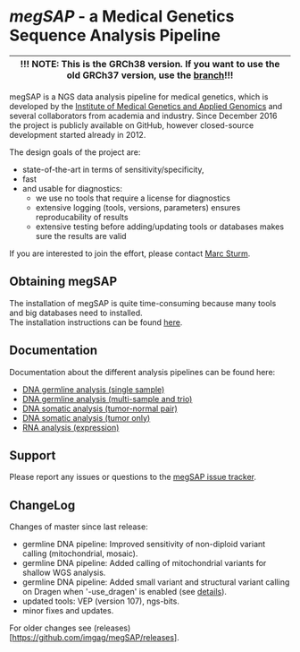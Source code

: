 # *megSAP* - a Medical Genetics Sequence Analysis Pipeline

| !!! NOTE: This is the GRCh38 version. If you want to use the old GRCh37 version, use the [branch](https://github.com/imgag/megSAP/tree/GRCh37)!!! |
| --- |

megSAP is a NGS data analysis pipeline for medical genetics, which is developed by the [Institute of Medical Genetics and Applied Genomics](http://www.uni-tuebingen.de/Klinische_Genetik/start.html) and several collaborators from academia and industry. Since December 2016 the project is publicly available on GitHub, however closed-source development started already in 2012.  

The design goals of the project are:

 * state-of-the-art in terms of sensitivity/specificity,
 * fast
 * and usable for diagnostics:
 	* we use no tools that require a license for diagnostics
    * extensive logging (tools, versions, parameters) ensures reproducability of results
	* extensive testing before adding/updating tools or databases makes sure the results are valid

If you are interested to join the effort, please contact [Marc Sturm](https://github.com/marc-sturm).

## Obtaining megSAP
The installation of megSAP is quite time-consuming because many tools and big databases need to installed.  
The installation instructions can be found [here](doc/install_unix.md).

## Documentation

Documentation about the different analysis pipelines can be found here:

* [DNA germline analysis (single sample)](doc/dna_single_sample.md)
* [DNA germline analysis (multi-sample and trio)](doc/dna_multi_sample.md)
* [DNA somatic analysis (tumor-normal pair)](doc/dna_tumor-normal_pair.md)
* [DNA somatic analysis (tumor only)](doc/dna_tumor_only.md)
* [RNA analysis (expression)](doc/rna_expression.md)


## Support

Please report any issues or questions to the [megSAP issue 
tracker](https://github.com/imgag/megSAP/issues).


## ChangeLog

Changes of master since last release:

* germline DNA pipeline: Improved sensitivity of non-diploid variant calling (mitochondrial, mosaic).
* germline DNA pipeline: Added calling of mitochondrial variants for shallow WGS analysis.
* germline DNA pipeline: Added small variant and structural variant calling on Dragen when '-use_dragen' is enabled (see [details](https://github.com/imgag/megSAP/doc/interal/vc_with_dragen.md)).
* updated tools: VEP (version 107), ngs-bits.
* minor fixes and updates.

For older changes see (releases)[https://github.com/imgag/megSAP/releases].